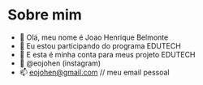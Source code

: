 # Sobre mim

- 👋 Olá, meu nome é Joao Henrique Belmonte
- 👀 Eu estou participando do programa EDUTECH
- 🌱 E esta é minha conta para meus projeto EDUTECH
- 💞️ @eojohen (instagram)
- 📫 eojohen@gmail.com  // meu email pessoal

